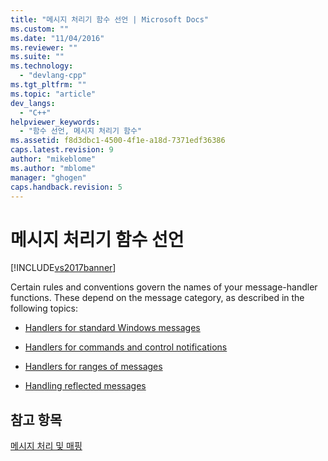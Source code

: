 ```yaml
---
title: "메시지 처리기 함수 선언 | Microsoft Docs"
ms.custom: ""
ms.date: "11/04/2016"
ms.reviewer: ""
ms.suite: ""
ms.technology: 
  - "devlang-cpp"
ms.tgt_pltfrm: ""
ms.topic: "article"
dev_langs: 
  - "C++"
helpviewer_keywords: 
  - "함수 선언, 메시지 처리기 함수"
ms.assetid: f8d3dbc1-4500-4f1e-a18d-7371edf36386
caps.latest.revision: 9
author: "mikeblome"
ms.author: "mblome"
manager: "ghogen"
caps.handback.revision: 5
---
```

# 메시지 처리기 함수 선언
[!INCLUDE[vs2017banner](../assembler/inline/includes/vs2017banner.md)]

Certain rules and conventions govern the names of your message\-handler functions.  These depend on the message category, as described in the following topics:  
  
-   [Handlers for standard Windows messages](../mfc/handlers-for-standard-windows-messages.md)  
  
-   [Handlers for commands and control notifications](../mfc/handlers-for-commands-and-control-notifications.md)  
  
-   [Handlers for ranges of messages](../mfc/handlers-for-message-map-ranges.md)  
  
-   [Handling reflected messages](../mfc/handling-reflected-messages.md)  
  
## 참고 항목  
 [메시지 처리 및 매핑](../mfc/message-handling-and-mapping.md)